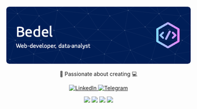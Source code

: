 <p align="center">
  <img src="./1.png" alt="Header Image">
</p>

<p align="center">
  🚀 Passionate about creating 💻 
</p>

<p align="center">
  <a href="https://www.linkedin.com/in/bedel-alimov/">
    <img src="https://img.shields.io/badge/-LinkedIn-blue?style=flat-square&logo=Linkedin&logoColor=white&link=https://www.linkedin.com/in/your-profile/" alt="LinkedIn">
  </a>
  <a href="https://t.me/ppoint2023">
    <img src="https://img.shields.io/badge/-Telegram-2CA5E0?style=flat-square&logo=telegram&logoColor=white&link=https://t.me/yourusername" alt="Telegram">
  </a>
</p>

<p align="center">
  <img src="https://img.shields.io/badge/-PHP-777BB4?style=flat&logo=php&logoColor=white">  <img src="https://img.shields.io/badge/-Python-3776AB?style=flat&logo=python&logoColor=white">  <img src="https://img.shields.io/badge/-SQL-4479A1?style=flat&logo=mysql&logoColor=white"> <img src="https://img.shields.io/badge/-JavaScript-F7DF1E?style=flat&logo=javascript&logoColor=black">
</p>


